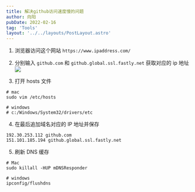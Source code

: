 ```yaml
---
title: 解决github访问速度慢的问题
author: 向阳
pubDate: 2022-02-16
tag: 'Tools'
layout: '../../layouts/PostLayout.astro'
---
```


1. 浏览器访问这个网站 `https://www.ipaddress.com/`

2. 分别输入 `github.com` 和 `github.global.ssl.fastly.net` 获取对应的 ip 地址
   ![](https://files.mdnice.com/user/17954/e11422ed-d2c4-4d9d-a27f-e5177415a8d8.png)

3. 打开 hosts 文件

```shell
# mac
sudo vim /etc/hosts

# windows
# c:/Windows/System32/drivers/etc
```

4. 在最后追加域名对应的 IP 地址并保存

```shell
192.30.253.112 github.com
151.101.185.194 github.global.ssl.fastly.net
```

5. 刷新 DNS 缓存

```shell
# Mac
sudo killall -HUP mDNSResponder

# windows
ipconfig/flushdns
```

